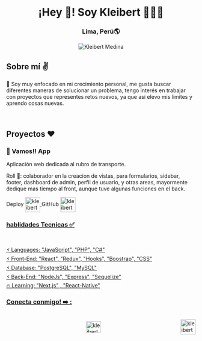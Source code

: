 <h1 align="center">¡Hey 👋! Soy Kleibert 👩🏻‍💻</h1>
<h3 align="center">Lima, Perú🌎</h3>

<p align="center">
  <img src="https://miro.medium.com/v2/resize:fit:679/1*yw0TnheAGN-LPneDaTlaxw.gif" alt="Kleibert Medina">
</p>

<h2>Sobre mí ✌️</h2>
<p>
🔖 Soy muy enfocado en mi crecimiento personal, me gusta buscar diferentes maneras de solucionar un problema, tengo interés en trabajar con proyectos que representes retos nuevos, ya que así elevo mis limites y aprendo cosas nuevas.
</p>
<br/>
<div>
  <h2>Proyectos ❤️</h2>
  <div>
    <h3>🚐 Vamos!! App </h3>
    <p>Aplicación web dedicada al rubro de transporte.</p>
    <p>Roll 💪: colaborador en la creacion de vistas, para formularios, sidebar, footer, dashboard de admin, perfil de usuario, y otras areas, mayormente dedique mas tiempo al front, aunque tuve algunas funciones en el back.</p>
    <span border-radius="50"> Deploy
      <a href="https://vamos-app.vercel.app/" target="_blank" >
        <img align="center" src="https://avatars.githubusercontent.com/u/156010694?v=4" alt="kleibert-medina" height="40" width="40" />
      </a>
    </span>
    <span border-radius="50">
      GitHub
      <a href="https://github.com/VamosONG" target="_blank">
        <img align="center" src="https://avatars.githubusercontent.com/u/156010694?v=4" alt="kleibert-medina" height="40" width="40" />
    </span>
  </div>
  <div>
    
  </div>
</div>

<div> 
<h3>hablidades Tecnicas ✅ </h3>
<br/>

<p aling='start' gap='4'> 
<span>⚡ Languages: "JavaScript", "PHP", "C#"</span>
 <br/> 
<span>⚡ Front-End: "React", "Redux", "Hooks", "Boostrap", "CSS"</span>
  <br/>
<span>⚡ Database: "PostgreSQL", "MySQL"</span>
  <br/>
<span>⚡ Back-End: "NodeJs", "Express", "Sequelize"</span>
  <br/>
<span>🔥 Learning: "Next.js" , "React-Native" </span>
</p>
</div>

<div >  
<h3 align="left">Conecta conmigo! ➡️ :</h3>
  <div style="display: flex; align-items: center; justify-content: space-between;">
    
<p >
<a href="https://www.linkedin.com/in/kleibert-jose-medina-gomez-19a6a412a/" target="_blank"><img align="center" src="https://raw.githubusercontent.com/rahuldkjain/github-profile-readme-generator/master/src/images/icons/Social/linked-in-alt.svg" alt="kleibert-medina" height="30" width="40" /></a>
</p>

  <p >
<a href="https://api.whatsapp.com/send?phone=51976963819" target="_blank"><img align="center" src="https://upload.wikimedia.org/wikipedia/commons/thumb/5/5e/WhatsApp_icon.png/479px-WhatsApp_icon.png" alt="kleibert-medina" height="40" width="40" /></a>
</p>
  </div>
</div>
